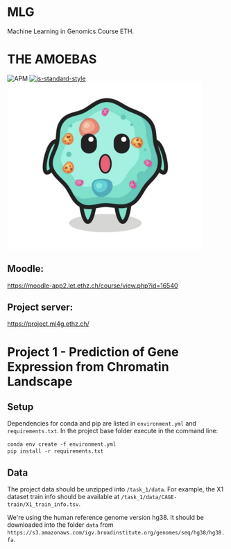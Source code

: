 # MLG
Machine Learning in Genomics Course ETH.

# THE AMOEBAS

![APM](https://img.shields.io/apm/l/vim-mode) 
[![js-standard-style](https://img.shields.io/badge/code%20style-standard-brightgreen.svg?style=flat)](https://github.com/feross/standard)
<img src="amoeba.png" width="450">

## Moodle: 
https://moodle-app2.let.ethz.ch/course/view.php?id=16540

## Project server:
https://project.ml4g.ethz.ch/


# Project 1 - Prediction of Gene Expression from Chromatin Landscape

## Setup
Dependencies for conda and pip are listed in `environment.yml` and `requirements.txt`.
In the project base folder execute in the command line:
```commandline
conda env create -f environment.yml
pip install -r requirements.txt
```

## Data
The project data should be unzipped into `/task_1/data`. For example, the X1 dataset train info should be available at `/task_1/data/CAGE-train/X1_train_info.tsv`.

We're using the human reference genome version hg38. It should be downloaded into the folder `data` from `https://s3.amazonaws.com/igv.broadinstitute.org/genomes/seq/hg38/hg38.fa`.